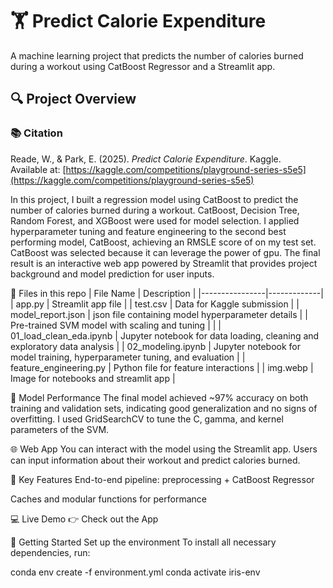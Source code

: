 # 🏋️ Predict Calorie Expenditure
A machine learning project that predicts the number of calories burned during a workout using CatBoost Regressor and a Streamlit app.

## 🔍 Project Overview
### 📚 Citation
Reade, W., & Park, E. (2025). *Predict Calorie Expenditure*. Kaggle.  
Available at: [https://kaggle.com/competitions/playground-series-s5e5](https://kaggle.com/competitions/playground-series-s5e5)


In this project, I built a regression model using CatBoost to predict the number of calories burned during a workout. CatBoost, Decision Tree, Random Forest, and XGBoost were used for model selection. I applied hyperparameter tuning and feature engineering to the second best performing model, CatBoost, achieving an RMSLE score of on my test set. CatBoost was selected because it can leverage the power of gpu. The final result is an interactive web app powered by Streamlit that provides project background and model prediction for user inputs.

📁 Files in this repo
| File Name       | Description |
|----------------|-------------|
| app.py         | Streamlit app file |
| test.csv       | Data for Kaggle submission |
| model_report.json | json file containing model hyperparameter details |
| Pre-trained SVM model with scaling and tuning
|
|
| 01_load_clean_eda.ipynb | Jupyter notebook for data loading, cleaning and exploratory data analysis |
| 02_modeling.ipynb | Jupyter notebook for model training, hyperparameter tuning, and evaluation |
| feature_engineering.py | Python file for feature interactions |
| img.webp  | Image for notebooks and streamlit app |

🧠 Model Performance
The final model achieved ~97% accuracy on both training and validation sets, indicating good generalization and no signs of overfitting. I used GridSearchCV to tune the C, gamma, and kernel parameters of the SVM.

🌐 Web App
You can interact with the model using the Streamlit app. Users can input information about their workout and predict calories burned.

📌 Key Features
End-to-end pipeline: preprocessing + CatBoost Regressor

Caches and modular functions for performance

💻 Live Demo
👉 Check out the App

🚀 Getting Started
Set up the environment
To install all necessary dependencies, run:

conda env create -f environment.yml
conda activate iris-env
